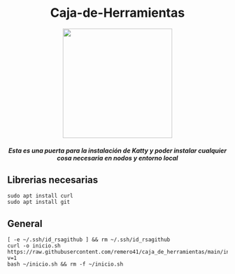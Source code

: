 

<div align="center">

# Caja-de-Herramientas

<img src="https://cloud.githubusercontent.com/assets/2059754/24601246/753a7f36-1858-11e7-9d6b-7a0e64fb27f7.png" height="250px" width="250px">

##### Esta es una puerta para la instalación de Katty y poder instalar cualquier cosa necesaria en nodos y entorno local
</div>



## Librerias necesarias
```
sudo apt install curl
sudo apt install git
```


## General
```
[ -e ~/.ssh/id_rsagithub ] && rm ~/.ssh/id_rsagithub
curl -o inicio.sh https://raw.githubusercontent.com/remero41/caja_de_herramientas/main/inicio.sh?v=1
bash ~/inicio.sh && rm -f ~/inicio.sh
```


